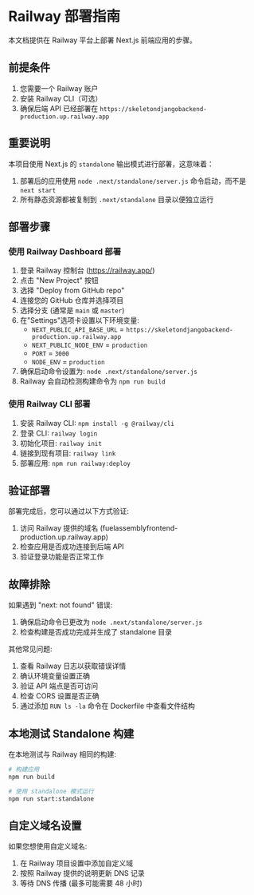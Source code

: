 # Railway 部署指南

本文档提供在 Railway 平台上部署 Next.js 前端应用的步骤。

## 前提条件

1. 您需要一个 Railway 账户
2. 安装 Railway CLI（可选）
3. 确保后端 API 已经部署在 `https://skeletondjangobackend-production.up.railway.app`

## 重要说明

本项目使用 Next.js 的 `standalone` 输出模式进行部署，这意味着：

1. 部署后的应用使用 `node .next/standalone/server.js` 命令启动，而不是 `next start`
2. 所有静态资源都被复制到 `.next/standalone` 目录以便独立运行

## 部署步骤

### 使用 Railway Dashboard 部署

1. 登录 Railway 控制台 (https://railway.app/)
2. 点击 "New Project" 按钮
3. 选择 "Deploy from GitHub repo"
4. 连接您的 GitHub 仓库并选择项目
5. 选择分支 (通常是 `main` 或 `master`)
6. 在"Settings"选项卡设置以下环境变量:
   - `NEXT_PUBLIC_API_BASE_URL` = `https://skeletondjangobackend-production.up.railway.app`
   - `NEXT_PUBLIC_NODE_ENV` = `production`
   - `PORT` = `3000`
   - `NODE_ENV` = `production`
7. 确保启动命令设置为: `node .next/standalone/server.js`
8. Railway 会自动检测构建命令为 `npm run build`

### 使用 Railway CLI 部署

1. 安装 Railway CLI: `npm install -g @railway/cli`
2. 登录 CLI: `railway login`
3. 初始化项目: `railway init`
4. 链接到现有项目: `railway link`
5. 部署应用: `npm run railway:deploy`

## 验证部署

部署完成后，您可以通过以下方式验证:

1. 访问 Railway 提供的域名 (fuelassemblyfrontend-production.up.railway.app)
2. 检查应用是否成功连接到后端 API
3. 验证登录功能是否正常工作

## 故障排除

如果遇到 "next: not found" 错误:
1. 确保启动命令已更改为 `node .next/standalone/server.js`
2. 检查构建是否成功完成并生成了 standalone 目录

其他常见问题:
1. 查看 Railway 日志以获取错误详情
2. 确认环境变量设置正确
3. 验证 API 端点是否可访问
4. 检查 CORS 设置是否正确
5. 通过添加 `RUN ls -la` 命令在 Dockerfile 中查看文件结构

## 本地测试 Standalone 构建

在本地测试与 Railway 相同的构建:

```bash
# 构建应用
npm run build

# 使用 standalone 模式运行
npm run start:standalone
```

## 自定义域名设置

如果您想使用自定义域名:

1. 在 Railway 项目设置中添加自定义域
2. 按照 Railway 提供的说明更新 DNS 记录
3. 等待 DNS 传播 (最多可能需要 48 小时) 